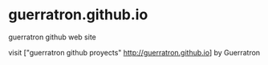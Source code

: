 # guerratron.github.io
guerratron github web site  

visit ["guerratron github proyects" <http://guerratron.github.io>]
by Guerratron
